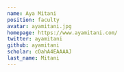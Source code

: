 ```yaml
---
name: Aya Mitani
position: faculty
avatar: ayamitani.jpg
homepage: https://www.ayamitani.com/
twitter: ayamitani
github: ayamitani
scholar: cOahA4EAAAAJ
last_name: Mitani
---
```


